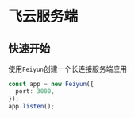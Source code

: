 # 飞云服务端

## 快速开始
使用`Feiyun`创建一个长连接服务端应用
```ts
const app = new Feiyun({
  port: 3000,
});
app.listen();
```
